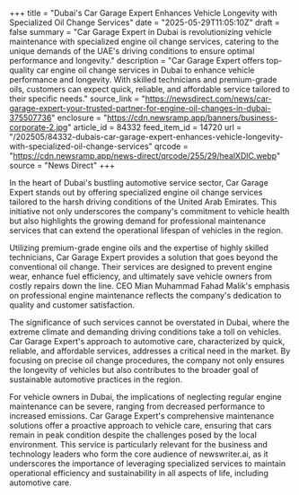 +++
title = "Dubai's Car Garage Expert Enhances Vehicle Longevity with Specialized Oil Change Services"
date = "2025-05-29T11:05:10Z"
draft = false
summary = "Car Garage Expert in Dubai is revolutionizing vehicle maintenance with specialized engine oil change services, catering to the unique demands of the UAE's driving conditions to ensure optimal performance and longevity."
description = "Car Garage Expert offers top-quality car engine oil change services in Dubai to enhance vehicle performance and longevity. With skilled technicians and premium-grade oils, customers can expect quick, reliable, and affordable service tailored to their specific needs."
source_link = "https://newsdirect.com/news/car-garage-expert-your-trusted-partner-for-engine-oil-changes-in-dubai-375507736"
enclosure = "https://cdn.newsramp.app/banners/business-corporate-2.jpg"
article_id = 84332
feed_item_id = 14720
url = "/202505/84332-dubais-car-garage-expert-enhances-vehicle-longevity-with-specialized-oil-change-services"
qrcode = "https://cdn.newsramp.app/news-direct/qrcode/255/29/healXDlC.webp"
source = "News Direct"
+++

<p>In the heart of Dubai's bustling automotive service sector, Car Garage Expert stands out by offering specialized engine oil change services tailored to the harsh driving conditions of the United Arab Emirates. This initiative not only underscores the company's commitment to vehicle health but also highlights the growing demand for professional maintenance services that can extend the operational lifespan of vehicles in the region.</p><p>Utilizing premium-grade engine oils and the expertise of highly skilled technicians, Car Garage Expert provides a solution that goes beyond the conventional oil change. Their services are designed to prevent engine wear, enhance fuel efficiency, and ultimately save vehicle owners from costly repairs down the line. CEO Mian Muhammad Fahad Malik's emphasis on professional engine maintenance reflects the company's dedication to quality and customer satisfaction.</p><p>The significance of such services cannot be overstated in Dubai, where the extreme climate and demanding driving conditions take a toll on vehicles. Car Garage Expert's approach to automotive care, characterized by quick, reliable, and affordable services, addresses a critical need in the market. By focusing on precise oil change procedures, the company not only ensures the longevity of vehicles but also contributes to the broader goal of sustainable automotive practices in the region.</p><p>For vehicle owners in Dubai, the implications of neglecting regular engine maintenance can be severe, ranging from decreased performance to increased emissions. Car Garage Expert's comprehensive maintenance solutions offer a proactive approach to vehicle care, ensuring that cars remain in peak condition despite the challenges posed by the local environment. This service is particularly relevant for the business and technology leaders who form the core audience of newswriter.ai, as it underscores the importance of leveraging specialized services to maintain operational efficiency and sustainability in all aspects of life, including automotive care.</p>